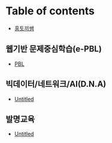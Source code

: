 # Table of contents

* [홍토끼쌤](README.md)

## 웹기반 문제중심학습\(e-PBL\)

* [PBL](e-pbl/e-pbl_01.md)

## 빅데이터/네트워크/AI\(D.N.A\) <a id="dna"></a>

* [Untitled](dna/untitled.md)

## 발명교육 <a id="invention"></a>

* [Untitled](invention/untitled.md)

